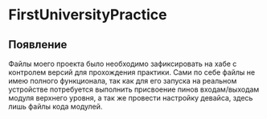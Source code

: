 # FirstUniversityPractice
## Появление
Файлы моего проекта было необходимо зафиксировать на хабе с контролем версий для прохождения практики.
Сами по себе файлы не имею полного функционала, так как для его запуска на реальном устройстве потребуется выполнить присвоение пинов входам/выходам модуля верхнего уровня, а так же провести настройку девайса, здесь лишь файлы кода модулей.